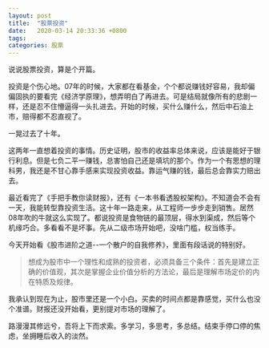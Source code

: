 ```yaml
---
layout: post
title:  "股票投资"
date:   2020-03-14 20:33:36 +0800
tags:
categories: 股票
---
```

说说股票投资，算是个开篇。

投资是个伤心地。07年的时候，大家都在看基金，个个都说赚钱好容易，我却偏偏固执的要看完《经济学原理》，想弄明白了再进去。可是结局就像所有的悲剧一样，还是忍不住懵逼得一头扎进去。开始的时候，买什么赚什么，然后中石油上市，赔得都不忍直视了。

一晃过去了十年。

这两年一直想着投资的事情。历史证明，股市的收益率总体来说，应该是能好于银行利息。但是七负二平一赚钱，总害怕自己还是填坑的那个。作为一个有思想的理科男，我还是不甘心靠手感来实现投资收益。靠运气赚的钱，最后总会靠实力赔出去。

最近看完了《手把手教你读财报》，还有《一本书看透股权架构》。不知道会不会有一天，我能转型靠投资生活。这十年一路走来，从工程师一步步走到销售。居然08年吹的牛就这么实现了。都说投资是食物链的最顶层，得水到渠成，然后等个机缘巧合。多看看不是坏事。先从二级市场开始吧，没啥门槛，权当练手。

今天开始看《股市进阶之道--一个散户的自我修养》，里面有段话说的特别好。

> 想成为股市中一个理性和成熟的投资者，必须具备三个条件：首先是建立正确的价值观，其次是掌握企业价值分析的方法论，最后是理解市场定价的内在特质及规律。

我承认到现在为止，股市里还是一个小白。买卖的时间点都是靠感觉，买什么也没个准谱。财报还没开始看，更别提对市场的理解了。

路漫漫其修远兮，吾将上下而求索。多学习，多思考，多总结。结束手停口停的焦虑，坐拥睡后收入的淡然。




